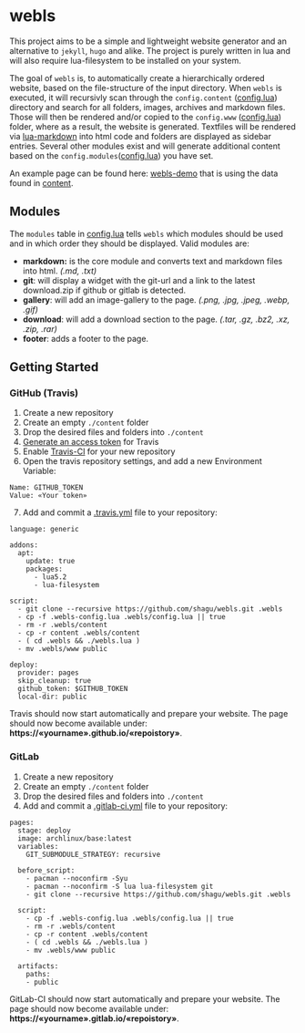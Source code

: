 # webls
This project aims to be a simple and lightweight website generator and an alternative to `jekyll`, `hugo` and alike. The project is purely written in lua and will also require lua-filesystem to be installed on your system.

The goal of `webls` is, to automatically create a hierarchically ordered website, based on the file-structure of the input directory. When `webls` is executed, it will recursivly scan through the `config.content` ([config.lua](./config.lua)) directory and search for all folders, images, archives and markdown files. Those will then be rendered and/or copied to the `config.www` ([config.lua](./config.lua)) folder, where as a result, the website is generated.
Textfiles will be rendered via [lua-markdown](https://github.com/mpeterv/markdown.git) into html code and folders are displayed as sidebar entries. Several other modules exist and will generate additional content based on the `config.modules`([config.lua](config.lua)) you have set.

An example page can be found here: [webls-demo](https://shagu.github.io/webls) that is using the data found in [content](./content).

## Modules
The `modules` table in [config.lua](config.lua) tells `webls` which modules should be used and in which order they should be displayed. Valid modules are:

- **markdown:** is the core module and converts text and markdown files into html. *(.md, .txt)*
- **git**: will display a widget with the git-url and a link to the latest download.zip if github or gitlab is detected.
- **gallery**: will add an image-gallery to the page. *(.png, .jpg, .jpeg, .webp, .gif)*
- **download**: will add a download section to the page. *(.tar, .gz, .bz2, .xz, .zip, .rar)*
- **footer**: adds a footer to the page.

## Getting Started
### GitHub (Travis)
1. Create a new repository
2. Create an empty `./content` folder
3. Drop the desired files and folders into `./content`
4. [Generate an access token](https://help.github.com/en/github/authenticating-to-github/creating-a-personal-access-token-for-the-command-line) for Travis
5. Enable [Travis-CI](https://travis-ci.org) for your new repository
6. Open the travis repository settings, and add a new Environment Variable:

```
Name: GITHUB_TOKEN
Value: «Your token»
```

7. Add and commit a [.travis.yml](./.travis.yml) file to your repository:

```
language: generic

addons:
  apt:
    update: true
    packages:
      - lua5.2
      - lua-filesystem

script:
  - git clone --recursive https://github.com/shagu/webls.git .webls
  - cp -f .webls-config.lua .webls/config.lua || true
  - rm -r .webls/content
  - cp -r content .webls/content
  - ( cd .webls && ./webls.lua )
  - mv .webls/www public

deploy:
  provider: pages
  skip_cleanup: true
  github_token: $GITHUB_TOKEN
  local-dir: public
```

Travis should now start automatically and prepare your website. The page should now become available under: **https://«yourname».github.io/«repoistory»**.

### GitLab
1. Create a new repository
2. Create an empty `./content` folder
3. Drop the desired files and folders into `./content`
4. Add and commit a [.gitlab-ci.yml](./.gitlab-ci.yml) file to your repository:

```
pages:
  stage: deploy
  image: archlinux/base:latest
  variables:
    GIT_SUBMODULE_STRATEGY: recursive

  before_script:
    - pacman --noconfirm -Syu
    - pacman --noconfirm -S lua lua-filesystem git
    - git clone --recursive https://github.com/shagu/webls.git .webls

  script:
    - cp -f .webls-config.lua .webls/config.lua || true
    - rm -r .webls/content
    - cp -r content .webls/content
    - ( cd .webls && ./webls.lua )
    - mv .webls/www public

  artifacts:
    paths:
    - public
```

GitLab-CI should now start automatically and prepare your website. The page should now become available under: **https://«yourname».gitlab.io/«repoistory»**.

